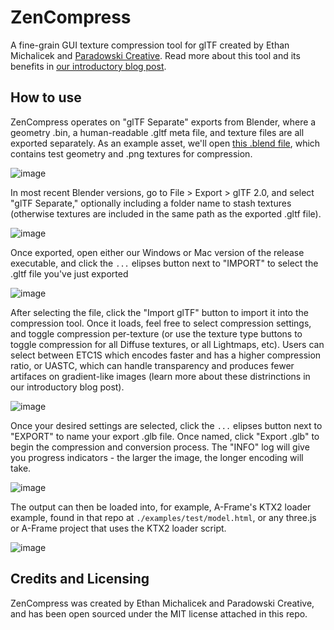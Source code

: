 # ZenCompress
A fine-grain GUI texture compression tool for glTF created by Ethan Michalicek and [Paradowski Creative](https://paradowski.com). Read more about this tool and its benefits in [our introductory blog post]().

## How to use
ZenCompress operates on "glTF Separate" exports from Blender, where a geometry .bin, a human-readable .gltf meta file, and texture files are all exported separately. As an example asset, we'll open [this .blend file](./docs/Handle_Glove_v004.blend), which contains test geometry and .png textures for compression.

![image](./docs/image.png)

In most recent Blender versions, go to File > Export > glTF 2.0, and select "glTF Separate," optionally including a folder name to stash textures (otherwise textures are included in the same path as the exported .gltf file).

![image](./docs/export-settings.png)

Once exported, open either our Windows or Mac version of the release executable, and click the `...` elipses button next to "IMPORT" to select the .gltf file you've just exported

![image](./docs/gltf-open.png)

After selecting the file, click the "Import glTF" button to import it into the compression tool. Once it loads, feel free to select compression settings, and toggle compression per-texture (or use the texture type buttons to toggle compression for all Diffuse textures, or all Lightmaps, etc). Users can select between ETC1S which encodes faster and has a higher compression ratio, or UASTC, which can handle transparency and produces fewer artifaces on gradient-like images (learn more about these distrinctions in our introductory blog post).

![image](./docs/gltf-glove.png)

Once your desired settings are selected, click the `...` elipses button next to "EXPORT" to name your export .glb file. Once named, click "Export .glb" to begin the compression and conversion process. The "INFO" log will give you progress indicators - the larger the image, the longer encoding will take.

![image](./docs/gltf-export.png)

The output can then be loaded into, for example, A-Frame's KTX2 loader example, found in that repo at `./examples/test/model.html`, or any three.js or A-Frame project that uses the KTX2 loader script.

![image](./docs/running.png)
 
 ## Credits and Licensing
 ZenCompress was created by Ethan Michalicek and Paradowski Creative, and has been open sourced under the MIT license attached in this repo.